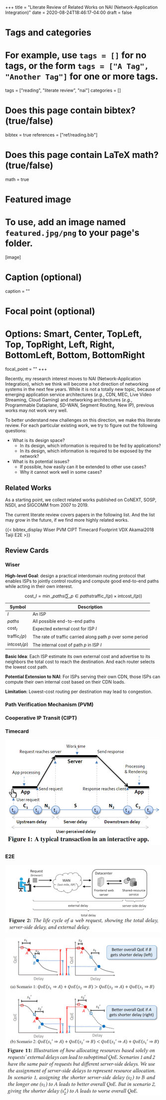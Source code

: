 +++
title = "Literate Review of Related Works on NAI (Network-Application Integration)"
date = 2020-08-24T18:46:17-04:00
draft = false

# Tags and categories
# For example, use `tags = []` for no tags, or the form `tags = ["A Tag", "Another Tag"]` for one or more tags.
tags = ["reading", "literate review", "nai"]
categories = []

# Does this page contain bibtex? (true/false)
bibtex = true
references = ["ref/reading.bib"]

# Does this page contain LaTeX math? (true/false)
math = true

# Featured image
# To use, add an image named `featured.jpg/png` to your page's folder. 
[image]
  # Caption (optional)
  caption = ""

  # Focal point (optional)
  # Options: Smart, Center, TopLeft, Top, TopRight, Left, Right, BottomLeft, Bottom, BottomRight
  focal_point = ""
+++

Recently, my research interest moves to NAI (Network-Application
Integration), which we think will become a hot direction of networking
systems in the next few years. While it is not a totally new topic, because
of emerging application service architectures (*e.g.*, CDN, MEC, Live Video
Streaming, Cloud Gaming) and networking architectures (*e.g.*, Programmable
Dataplane, SD-WAN, Segment Routing, New IP), previous works may not work very
well.

To better understand new challenges on this direction, we make this literate
review. For each particular existing work, we try to figure out the following
questions:

- What is its design space?
  - In its design, which information is required to be fed by applications?
  - In its design, which information is required to be exposed by the network?
- What is its potential issues?
  - If possible, how easily can it be extended to other use cases?
  - Why it cannot work well in some cases?

## Related Works

As a starting point, we collect related works published on CoNEXT, SOSP,
NSDI, and SIGCOMM from 2007 to 2019.

The current literate review covers papers in the following list. And the list
may grow in the future, if we find more highly related works.

{{< bibtex_display Wiser PVM CIPT Timecard Footprint VDX Akamai2018 Taiji E2E >}}

## Review Cards

### Wiser

**High-level Goal**: design a practical interdomain routing protocol that
enables ISPs to jointly control routing and compute good end-to-end paths
while acting in their own interest.

$$\text{cost}\_I = \min\_{paths} (\sum\_{p \in paths} \text{traffic}\_I(p) \times \text{intcost}\_I(p))$$

| Symbol                | Description |
| ----------------------| ------------|
| $I$                   | An ISP      |
| $paths$               | All possible end-to-end paths |
| $\text{cost}_I$       | Expected external cost for ISP $I$ |
| $\text{traffic}_I(p)$ | The rate of traffic carried along path $p$ over some period |
| $\text{intcost}_I(p)$ | The internal cost of path $p$ in ISP $I$ |

**Basic Idea**: Each ISP estimate its own external cost and advertise to its
neighbors the total cost to reach the destination. And each router selects
the lowest cost path.

**Potential Extension to NAI**: For ISPs serving their own CDN, those ISPs can
compute their own internal cost based on their CDN loads.

**Limitation**: Lowest-cost routing per destination may lead to congestion.

### Path Verification Mechanism (PVM)

### Cooperative IP Transit (CIPT)

### Timecard

![](timecard-fig1.png)

### E2E

![](e2e-fig2.png)

![](e2e-fig11.png)
